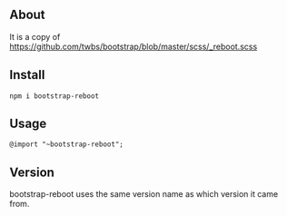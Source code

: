 ## About


It is a copy of https://github.com/twbs/bootstrap/blob/master/scss/_reboot.scss



## Install

    npm i bootstrap-reboot


## Usage

    @import "~bootstrap-reboot";


## Version


  bootstrap-reboot uses the same version name as which version it came from.
